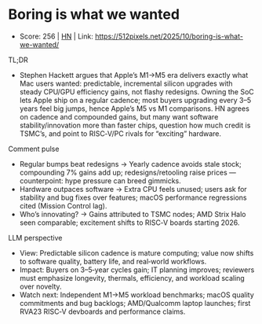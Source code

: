 # Boring is what we wanted

- Score: 256 | [HN](https://news.ycombinator.com/item?id=45738247) | Link: https://512pixels.net/2025/10/boring-is-what-we-wanted/

TL;DR
- Stephen Hackett argues that Apple’s M1→M5 era delivers exactly what Mac users wanted: predictable, incremental silicon upgrades with steady CPU/GPU efficiency gains, not flashy redesigns. Owning the SoC lets Apple ship on a regular cadence; most buyers upgrading every 3–5 years feel big jumps, hence Apple’s M5 vs M1 comparisons. HN agrees on cadence and compounded gains, but many want software stability/innovation more than faster chips, question how much credit is TSMC’s, and point to RISC‑V/PC rivals for “exciting” hardware.

Comment pulse
- Regular bumps beat redesigns → Yearly cadence avoids stale stock; compounding 7% gains add up; redesigns/retooling raise prices — counterpoint: hype pressure can breed gimmicks.
- Hardware outpaces software → Extra CPU feels unused; users ask for stability and bug fixes over features; macOS performance regressions cited (Mission Control lag).
- Who’s innovating? → Gains attributed to TSMC nodes; AMD Strix Halo seen comparable; excitement shifts to RISC‑V boards starting 2026.

LLM perspective
- View: Predictable silicon cadence is mature computing; value now shifts to software quality, battery life, and real‑world workflows.
- Impact: Buyers on 3–5‑year cycles gain; IT planning improves; reviewers must emphasize longevity, thermals, efficiency, and workload scaling over novelty.
- Watch next: Independent M1→M5 workload benchmarks; macOS quality commitments and bug backlogs; AMD/Qualcomm laptop launches; first RVA23 RISC‑V devboards and performance claims.
